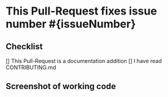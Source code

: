 # This Pull-Request fixes issue number #{issueNumber}

## Checklist
<!-- Add an x in the boxes which apply to you below -->
  
[] This Pull-Request is a documentation addition
[] I have read CONTRIBUTING.md
## Screenshot of working code
<!-- Upload a screenshot of your code working properly -->
